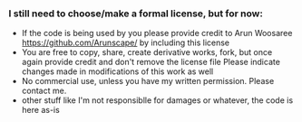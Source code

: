 ### I still need to choose/make a formal license, but for now:

* If the code is being used by you please provide credit to Arun Woosaree https://github.com/Arunscape/ by including this license
* You are free to copy, share, create derivative works, fork, but once again provide credit and don't remove the license file
  Please indicate changes made in modifications of this work as well
* No commercial use, unless you have my written permission. Please contact me.
* other stuff like I'm not responsiblle for damages or whatever, the code is here as-is

